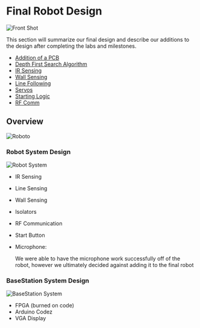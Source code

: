 # Final Robot Design

![Front Shot](https://i.imgur.com/Rkkye7J.jpg)


This section will summarize our final design and describe our additions to the design after completing the labs and milestones.


 - [Addition of a PCB](https://nas256.github.io/ece3400_team13/Final_Design/PCB)
 - [Depth First Search Algorithm](https://nas256.github.io/ece3400_team13/Final_Design/DFS)
 - [IR Sensing](https://nas256.github.io/ece3400_team13/Final_Design/IR_sensing)
 - [Wall Sensing](https://nas256.github.io/ece3400_team13/Final_Design/Wall_Sensing)
 - [Line Following](https://nas256.github.io/ece3400_team13/Final_Design/Line_Following)
 - [Servos](https://nas256.github.io/ece3400_team13/Final_Design/Servos)
 - [Starting Logic](https://nas256.github.io/ece3400_team13/Final_Design/Start_Logic)
 - [RF Comm](https://nas256.github.io/ece3400_team13/Final_Design/RF)

 
## Overview

![Roboto](https://i.imgur.com/7y2TJ4C.jpg)

### Robot System Design

![Robot System](https://i.imgur.com/2jgzwm6.png)

- IR Sensing
- Line Sensing
- Wall Sensing
- Isolators
- RF Communication
- Start Button
- Microphone:

    We were able to have the microphone work successfully off of the robot, however we ultimately decided against adding it to the final robot

### BaseStation System Design

![BaseStation System](https://i.imgur.com/P2D3elu.png)

- FPGA (burned on code)
- Arduino Codez
- VGA Display
 

